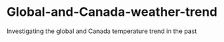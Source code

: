 # Global-and-Canada-weather-trend
Investigating the global and Canada temperature trend in the past
